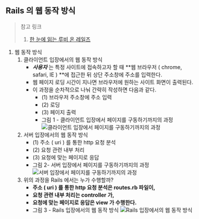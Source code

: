 ## Rails 의 웹 동작 방식

> 참고 링크
>
> 1. [한 눈에 읽는 루비 온 레일즈](https://edu.goorm.io/learn/lecture/16335/%ED%95%9C-%EB%88%88%EC%97%90-%EC%9D%BD%EB%8A%94-%EB%A3%A8%EB%B9%84-%EC%98%A8-%EB%A0%88%EC%9D%BC%EC%A6%88)

1. 웹 동작 방식
   1. 클라이언트 입장에서의 웹 동작 방식
      * ***사용자*** 는 특정 사이트에 접속하고자 할 때 **웹 브라우저 ( chrome, safari, IE ) **에 접근한 뒤 상단 주소창에 주소를 입력한다.
      * 웹 페이지 로딩 시간이 지나면 브라우저에 원하는 사이트 화면이 출력된다.
      * 이 과정을 순차적으로 나눠 간략히 작성하면 다음과 같다.
        * (1) 브라우저 주소창에 주소 입력
        * (2) 로딩
        * (3) 페이지 출력
        * 그림 1 - 클라이언트 입장에서 페이지를 구동하기까지의 과정
          ![클라이언트 입장에서 페이지를 구동하기까지의 과정](https://grm-project-template-bucket.s3.ap-northeast-2.amazonaws.com/lesson/les_uqqIH_1572330647138/28508d6d29572de94f0203581aa63ad67a1dbb442f2b3d4c44e413e94865c5af.png)
   2. 서버 입장에서의 웹 동작 방식
      * (1) 주소 ( uri ) 를 통한 http 요청 분석
      * (2) 요청 관련 내부 처리
      * (3) 요청에 맞는 페이지로 응답
      * 그림 2- 서버 입장에서 페이지를 구동하기까지의 과정
        ![서버 입장에서 페이지를 구동하기까지의 과정](https://grm-project-template-bucket.s3.ap-northeast-2.amazonaws.com/lesson/les_uqqIH_1572330647138/d1907f11b6d52ff58f906a018e9d480b445ee9713291d0fd1d04336ddc1b396b.png)
   3. 위의 과정을 Rails 에서는 누가 수행할까?
      * **주소 ( uri ) 를 통한 http 요청 분석은 routes.rb 파일이,**
      * **요청 관련 내부 처리는 controller 가,**
      * **요청에 맞는 페이지로 응답은 view 가 수행한다.**
      * 그림 3 - Rails 입장에서의 웹 동작 방식
        ![Rails 입장에서의 웹 동작 방식](https://grm-project-template-bucket.s3.ap-northeast-2.amazonaws.com/lesson/les_uqqIH_1572330647138/c60eb3f15ec4c2daedf41e9c8e86173bbd5db4ee7facceea88d2249c342004b9.png)

